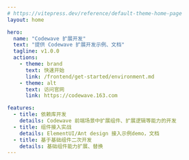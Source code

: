 ```yaml
---
# https://vitepress.dev/reference/default-theme-home-page
layout: home

hero:
  name: "Codewave 扩展开发"
  text: "提供 Codewave 扩展开发示例、文档"
  tagline: v1.0.0
  actions:
    - theme: brand
      text: 快速开始
      link: /frontend/get-started/environment.md
    - theme: alt
      text: 访问官网
      link: https://codewave.163.com

features:
  - title: 依赖库开发
    details: Codewave 前端场景中扩展组件、扩展逻辑等能力的开发
  - title: 组件接入实战
    details: ElementUI/Ant design 接入示例demo，文档
  - title: 基于基础组件二次开发
    details: 基础组件能力扩展、替换
---
```


